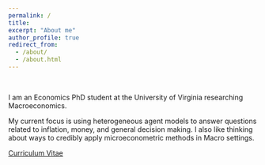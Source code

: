 ```yaml
---
permalink: /
title: 
excerpt: "About me"
author_profile: true
redirect_from: 
  - /about/
  - /about.html
---
```


&nbsp;


I am an Economics PhD student at the University of Virginia researching Macroeconomics. 

My current focus is using heterogeneous agent models to answer questions related to inflation, money, and general decision making. I also like thinking about ways to credibly apply microeconometric methods in Macro settings.

[Curriculum Vitae](https://paulbousquet.github.io/WebsitePDFs/BousquetCV.pdf) 
